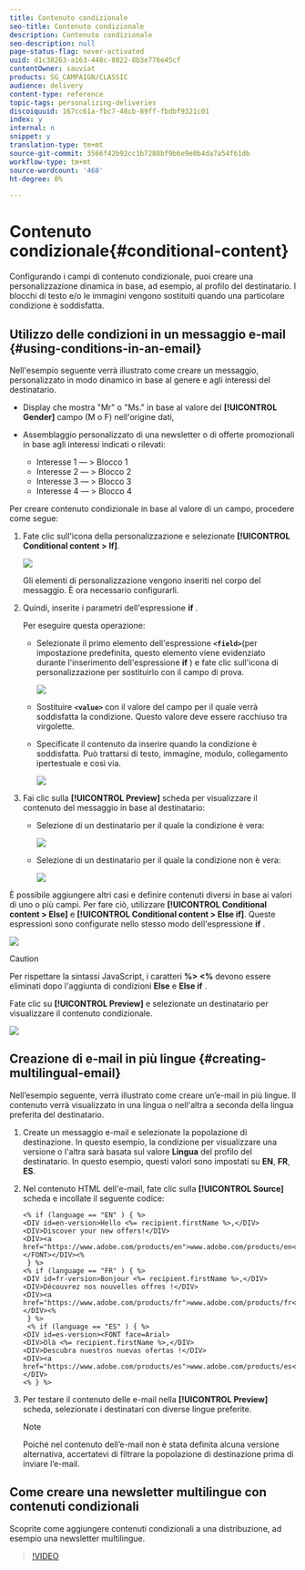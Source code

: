 ```yaml
---
title: Contenuto condizionale
seo-title: Contenuto condizionale
description: Contenuto condizionale
seo-description: null
page-status-flag: never-activated
uuid: d1c38263-a163-448c-8822-8b3e776e45cf
contentOwner: sauviat
products: SG_CAMPAIGN/CLASSIC
audience: delivery
content-type: reference
topic-tags: personalizing-deliveries
discoiquuid: 167cc61a-fbc7-48cb-89ff-fbdbf9321c01
index: y
internal: n
snippet: y
translation-type: tm+mt
source-git-commit: 3566f42b92cc1b7280bf9b6e9e0b4da7a54f61db
workflow-type: tm+mt
source-wordcount: '468'
ht-degree: 0%

---
```



# Contenuto condizionale{#conditional-content}

Configurando i campi di contenuto condizionale, puoi creare una personalizzazione dinamica in base, ad esempio, al profilo del destinatario. I blocchi di testo e/o le immagini vengono sostituiti quando una particolare condizione è soddisfatta.

## Utilizzo delle condizioni in un messaggio e-mail {#using-conditions-in-an-email}

Nell&#39;esempio seguente verrà illustrato come creare un messaggio, personalizzato in modo dinamico in base al genere e agli interessi del destinatario.

* Display che mostra &quot;Mr&quot; o &quot;Ms.&quot; in base al valore del **[!UICONTROL Gender]** campo (M o F) nell&#39;origine dati,
* Assemblaggio personalizzato di una newsletter o di offerte promozionali in base agli interessi indicati o rilevati:

   * Interesse 1 — > Blocco 1
   * Interesse 2 — > Blocco 2
   * Interesse 3 — > Blocco 3
   * Interesse 4 — > Blocco 4

Per creare contenuto condizionale in base al valore di un campo, procedere come segue:

1. Fate clic sull&#39;icona della personalizzazione e selezionate **[!UICONTROL Conditional content > If]**.

   ![](assets/s_ncs_user_conditional_content02.png)

   Gli elementi di personalizzazione vengono inseriti nel corpo del messaggio. È ora necessario configurarli.

1. Quindi, inserite i parametri dell&#39;espressione **if** .

   Per eseguire questa operazione:

   * Selezionate il primo elemento dell&#39;espressione **`<field>`**(per impostazione predefinita, questo elemento viene evidenziato durante l&#39;inserimento dell&#39;espressione **if** ) e fate clic sull&#39;icona di personalizzazione per sostituirlo con il campo di prova.

      ![](assets/s_ncs_user_conditional_content03.png)

   * Sostituire **`<value>`** con il valore del campo per il quale verrà soddisfatta la condizione. Questo valore deve essere racchiuso tra virgolette.
   * Specificate il contenuto da inserire quando la condizione è soddisfatta. Può trattarsi di testo, immagine, modulo, collegamento ipertestuale e così via.

      ![](assets/s_ncs_user_conditional_content04.png)

1. Fai clic sulla **[!UICONTROL Preview]** scheda per visualizzare il contenuto del messaggio in base al destinatario:

   * Selezione di un destinatario per il quale la condizione è vera:

      ![](assets/s_ncs_user_conditional_content05.png)

   * Selezione di un destinatario per il quale la condizione non è vera:

      ![](assets/s_ncs_user_conditional_content06.png)

È possibile aggiungere altri casi e definire contenuti diversi in base ai valori di uno o più campi. Per fare ciò, utilizzare **[!UICONTROL Conditional content > Else]** e **[!UICONTROL Conditional content > Else if]**. Queste espressioni sono configurate nello stesso modo dell&#39;espressione **if** .

![](assets/s_ncs_user_conditional_content07.png)

>[!CAUTION]
>
>Per rispettare la sintassi JavaScript, i caratteri **%> &lt;%** devono essere eliminati dopo l&#39;aggiunta di condizioni **Else** e **Else if** .

Fate clic su **[!UICONTROL Preview]** e selezionate un destinatario per visualizzare il contenuto condizionale.

![](assets/s_ncs_user_conditional_content08.png)

## Creazione di e-mail in più lingue {#creating-multilingual-email}

Nell’esempio seguente, verrà illustrato come creare un’e-mail in più lingue. Il contenuto verrà visualizzato in una lingua o nell&#39;altra a seconda della lingua preferita del destinatario.

1. Create un messaggio e-mail e selezionate la popolazione di destinazione. In questo esempio, la condizione per visualizzare una versione o l&#39;altra sarà basata sul valore **Lingua** del profilo del destinatario. In questo esempio, questi valori sono impostati su **EN**, **FR**, **ES**.
1. Nel contenuto HTML dell&#39;e-mail, fate clic sulla **[!UICONTROL Source]** scheda e incollate il seguente codice:

   ```
   <% if (language == "EN" ) { %>
   <DIV id=en-version>Hello <%= recipient.firstName %>,</DIV>
   <DIV>Discover your new offers!</DIV>
   <DIV><a href="https://www.adobe.com/products/en">www.adobe.com/products/en</A></FONT></DIV><%
    } %>
   <% if (language == "FR" ) { %>
   <DIV id=fr-version>Bonjour <%= recipient.firstName %>,</DIV>
   <DIV>Découvrez nos nouvelles offres !</DIV>
   <DIV><a href="https://www.adobe.com/products/fr">www.adobe.com/products/fr</A></DIV><%
    } %>
    <% if (language == "ES" ) { %>
   <DIV id=es-version><FONT face=Arial>
   <DIV>Olà <%= recipient.firstName %>,</DIV>
   <DIV>Descubra nuestros nuevas ofertas !</DIV>
   <DIV><a href="https://www.adobe.com/products/es">www.adobe.com/products/es</A></DIV>
   <% } %>
   ```

1. Per testare il contenuto delle e-mail nella **[!UICONTROL Preview]** scheda, selezionate i destinatari con diverse lingue preferite.

   >[!NOTE]
   >
   >Poiché nel contenuto dell’e-mail non è stata definita alcuna versione alternativa, accertatevi di filtrare la popolazione di destinazione prima di inviare l’e-mail.

## Come creare una newsletter multilingue con contenuti condizionali

Scoprite come aggiungere contenuti condizionali a una distribuzione, ad esempio una newsletter multilingue.

>[!VIDEO](https://video.tv.adobe.com/v/24926?quality=12)
